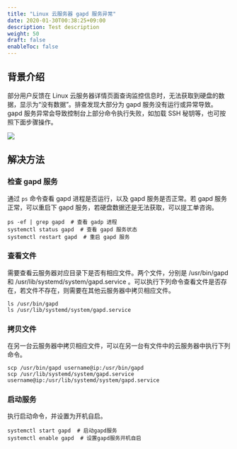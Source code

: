 ```yaml
---
title: "Linux 云服务器 gapd 服务异常"
date: 2020-01-30T00:38:25+09:00
description: Test description
weight: 50
draft: false
enableToc: false
---
```

## 背景介绍

部分用户反馈在 Linux 云服务器详情页面查询监控信息时，无法获取到硬盘的数据，显示为“没有数据”。排查发现大部分为 gapd 服务没有运行或异常导致。gapd 服务异常会导致控制台上部分命令执行失败，如加载 SSH 秘钥等，也可按照下面步骤操作。

![](../../../../_images/linux_gapd.png)

## 解决方法

### 检查 gapd 服务

通过 `ps` 命令查看 gapd 进程是否运行，以及 gapd 服务是否正常。若 gapd 服务正常，可以重启下 gapd 服务，若硬盘数据还是无法获取，可以提工单咨询。

```shell
ps -ef | grep gapd  # 查看 gadp 进程
systemctl status gapd  # 查看 gapd 服务状态
systemctl restart gapd  # 重启 gapd 服务
```

### 查看文件

需要查看云服务器对应目录下是否有相应文件。两个文件，分别是 /usr/bin/gapd 和 /usr/lib/systemd/system/gapd.service 。可以执行下列命令查看文件是否存在，若文件不存在，则需要在其他云服务器中拷贝相应文件。

```shell
ls /usr/bin/gapd
ls /usr/lib/systemd/system/gapd.service
```

### 拷贝文件

在另一台云服务器中拷贝相应文件，可以在另一台有文件中的云服务器中执行下列命令。

```shell
scp /usr/bin/gapd username@ip:/usr/bin/gapd
scp /usr/lib/systemd/system/gapd.service username@ip:/usr/lib/systemd/system/gapd.service
```

### 启动服务

执行启动命令，并设置为开机自启。

```shell
systemctl start gapd  # 启动gapd服务
systemctl enable gapd  # 设置gapd服务开机自启
```

